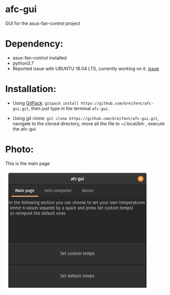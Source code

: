 # afc-gui
GUI for the asus-fan-control project

# Dependency:
* asus-fan-control installed
* python3.7
* Reported issue with UBUNTU 18.04 LTS, currently working on it. [issue](https://github.com/Greifent/afc-gui/issues/10)

# Installation:
 * Using [GitPack](https://github.com/dominiksalvet/gitpack): `gitpack install https://github.com/Greifent/afc-gui.git`, then just type in the terminal `afc-gui`.
 
 * Using git clone: `git clone https://github.com/Greifent/afc-gui.git`, navigate to the cloned directory, move all the file to ~/.local/bin , execute the afc-gui
 
# Photo:

This is the main page

![](images/Mainpage.png)
